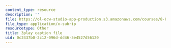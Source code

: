 ```yaml
---
content_type: resource
description: ''
file: https://ol-ocw-studio-app-production.s3.amazonaws.com/courses/8-821-string-theory-and-holographic-duality-fall-2014/0c2437b02c12096ddd465e4527d56120_owhNn20aZo8.srt
file_type: application/x-subrip
resourcetype: Other
title: 3play caption file
uid: 0c2437b0-2c12-096d-dd46-5e4527d56120
---
```

